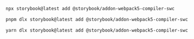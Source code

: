```sh renderer="common" language="js" packageManager="npm"
npx storybook@latest add @storybook/addon-webpack5-compiler-swc
```

```sh renderer="common" language="js" packageManager="pnpm"
pnpm dlx storybook@latest add @storybook/addon-webpack5-compiler-swc
```

```sh renderer="common" language="js" packageManager="yarn"
yarn dlx storybook@latest add @storybook/addon-webpack5-compiler-swc
```
